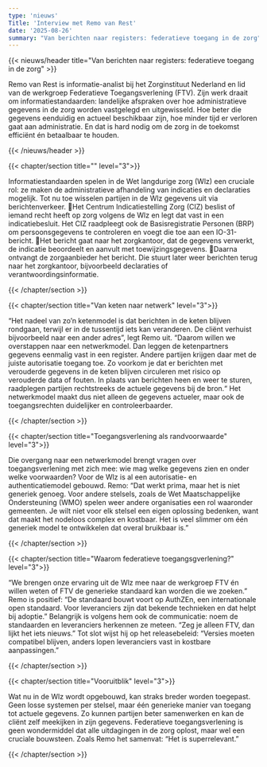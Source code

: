 ```yaml
---
type: 'nieuws'
Title: 'Interview met Remo van Rest'
date: '2025-08-26'
summary: "Van berichten naar registers: federatieve toegang in de zorg"
---
```


{{< nieuws/header title="Van berichten naar registers: federatieve toegang in de zorg" >}}

Remo van Rest is informatie-analist bij het Zorginstituut Nederland en
lid van de werkgroep Federatieve Toegangsverlening (FTV). Zijn werk
draait om informatiestandaarden: landelijke afspraken over hoe
administratieve  gegevens in de zorg worden vastgelegd en uitgewisseld.
Hoe beter die gegevens eenduidig en actueel beschikbaar zijn, hoe
minder tijd er verloren gaat aan administratie. En dat is hard nodig om
de zorg in de toekomst efficiënt én betaalbaar te houden.

{{< /nieuws/header >}}

{{< chapter/section title="" level="3">}}

Informatiestandaarden spelen in de Wet langdurige zorg (Wlz) een cruciale rol: ze maken de administratieve afhandeling van indicaties en declaraties mogelijk. Tot nu toe wisselen partijen in de Wlz gegevens uit via berichtenverkeer. Het Centrum Indicatiestelling Zorg (CIZ) beslist of iemand recht heeft op zorg volgens de Wlz en legt dat vast in een indicatiebesluit. Het CIZ raadpleegt ook de Basisregistratie Personen (BRP) om persoonsgegevens te controleren en voegt die toe aan een IO-31-bericht. Het bericht gaat naar het zorgkantoor, dat de gegevens verwerkt, de
indicatie beoordeelt en aanvult met toewijzingsgegevens. Daarna ontvangt de zorgaanbieder het bericht. Die stuurt later weer berichten terug naar het zorgkantoor, bijvoorbeeld declaraties of verantwoordingsinformatie.

{{< /chapter/section >}}

{{< chapter/section title="Van keten naar netwerk" level="3">}}

“Het nadeel van zo’n ketenmodel is dat berichten in de keten blijven rondgaan,
terwijl er in de tussentijd iets kan veranderen. De cliënt verhuist bijvoorbeeld
naar een ander adres”, legt Remo uit. “Daarom willen we overstappen naar een
netwerkmodel. Dan leggen de ketenpartners gegevens eenmalig vast in een
register. Andere partijen krijgen daar met de juiste autorisatie toegang toe. Zo
voorkom je dat er berichten met verouderde gegevens in de keten blijven
circuleren met risico op verouderde data of fouten. In plaats van berichten heen
en weer te sturen, raadplegen partijen rechtstreeks de actuele gegevens bij de
bron.“ Het netwerkmodel maakt dus niet alleen de gegevens actueler, maar ook
de toegangsrechten duidelijker en controleerbaarder.

{{< /chapter/section >}}

{{< chapter/section title="Toegangsverlening als randvoorwaarde" level="3">}}

Die overgang naar een netwerkmodel brengt vragen over toegangsverlening
met zich mee: wie mag welke gegevens zien en onder welke voorwaarden?  Voor
de Wlz is al een autorisatie- en authenticatiemodel gebouwd. Remo: “Dat werkt
prima, maar het is niet generiek genoeg. Voor andere stelsels, zoals de Wet
Maatschappelijke Ondersteuning (WMO) spelen weer andere organisaties een
rol waaronder gemeenten. Je wilt niet voor elk stelsel een eigen oplossing
bedenken, want dat maakt het nodeloos complex en kostbaar. Het is veel
slimmer om één generiek model te ontwikkelen dat overal bruikbaar is.”

{{< /chapter/section >}}

{{< chapter/section title="Waarom federatieve toegangsgverlening?" level="3">}}

“We brengen onze ervaring uit de Wlz mee naar de werkgroep FTV én willen
weten of FTV de generieke standaard kan worden die we zoeken.” Remo is
positief: “De standaard bouwt voort op AuthZEn, een internationale open
standaard. Voor leveranciers zijn dat bekende technieken en dat helpt bij
adoptie.” Belangrijk is volgens hem ook de communicatie: noem de standaarden
en leveranciers herkennen ze meteen. “Zeg je alleen FTV, dan lijkt het iets
nieuws.” Tot slot wijst hij op het releasebeleid: “Versies moeten compatibel
blijven, anders lopen leveranciers vast in kostbare aanpassingen.”

{{< /chapter/section >}}

{{< chapter/section title="Vooruitblik" level="3">}}

Wat nu in de Wlz wordt opgebouwd, kan straks breder worden toegepast. Geen
losse systemen per stelsel, maar één generieke manier van toegang tot actuele
gegevens. Zo kunnen partijen beter samenwerken en kan de cliënt zelf
meekijken in zijn gegevens. Federatieve toegangsverlening is geen
wondermiddel dat alle uitdagingen in de zorg oplost, maar wel een cruciale
bouwsteen. Zoals Remo het samenvat: “Het is superrelevant.”

{{< /chapter/section >}}


